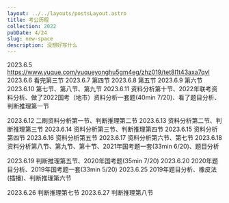 ```yaml
---
layout: ../../layouts/postsLayout.astro
title: 考公历程
collection: 2022
pubDate: 4/24
slug: new-space
description: 没想好写什么
---
```


2023.6.5 https://www.yuque.com/yuqueyonghu5gm4eg/zhz019/tet8l1t43axa7qvl
2023.6.6 看完第三节
2023.6.7 第四节
2023.6.8 第五节
2023.6.9 第六节
2023.6.10 第七节、第八节、第九节
2023.6.11 资料分析第十节、2022年联考资料分析、做了2022国考（地市）资料分析一套题(40min 7/20)、看了题目分析、判断推理第一节

2023.6.12 二刷资料分析第一节、判断推理第二节
2023.6.13 资料分析第二节、判断推理第三节
2023.6.14 资料分析第三节、判断推理第四节
2023.6.15 资料分析第四节
2023.6.16 资料分析第五节
2023.6.17 资料分析第六节、第七节
2023.6.18 资料分析第八节、第九节、第十节、2021年国考题一套(33min 6/20)、题目分析

2023.6.19 判断推理第五节、2020年国考题(35min 7/20)
2023.6.20 2020年题目分析、2019年国考题一套(33min 5/20)
2023.6.25 2019年题目分析、橡皮法(插播)、判断推理第六节

2023.6.26 判断推理第七节
2023.6.27 判断推理第八节
